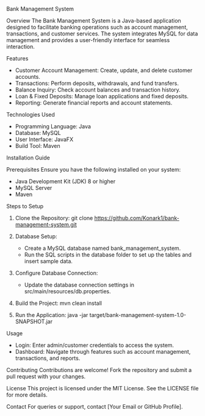 Bank Management System

Overview
The Bank Management System is a Java-based application designed to facilitate banking operations such as account management, transactions, and customer services. The system integrates MySQL for data management and provides a user-friendly interface for seamless interaction.

Features
- Customer Account Management: Create, update, and delete customer accounts.
- Transactions: Perform deposits, withdrawals, and fund transfers.
- Balance Inquiry: Check account balances and transaction history.
- Loan & Fixed Deposits: Manage loan applications and fixed deposits.
- Reporting: Generate financial reports and account statements.

Technologies Used
- Programming Language: Java
- Database: MySQL
- User Interface: JavaFX
- Build Tool: Maven

Installation Guide

Prerequisites
Ensure you have the following installed on your system:
- Java Development Kit (JDK) 8 or higher
- MySQL Server
- Maven

Steps to Setup
1. Clone the Repository:
   git clone https://github.com/Konark1/bank-management-system.git

2. Database Setup:
   - Create a MySQL database named bank_management_system.
   - Run the SQL scripts in the database folder to set up the tables and insert sample data.

3. Configure Database Connection:
   - Update the database connection settings in src/main/resources/db.properties.

4. Build the Project:
   mvn clean install

5. Run the Application:
   java -jar target/bank-management-system-1.0-SNAPSHOT.jar

Usage
- Login: Enter admin/customer credentials to access the system.
- Dashboard: Navigate through features such as account management, transactions, and reports.

Contributing
Contributions are welcome! Fork the repository and submit a pull request with your changes.

License
This project is licensed under the MIT License. See the LICENSE file for more details.

Contact
For queries or support, contact [Your Email or GitHub Profile].
